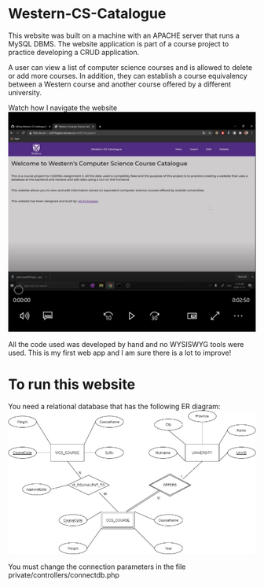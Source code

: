 # Western-CS-Catalogue

This website was built on a machine with an APACHE server that runs a MySQL DBMS. The website application is part of a course project to practice developing a CRUD application.

A user can view a list of computer science courses and is allowed to delete or add more courses. In addition, they can establish a course equivalency between a Western course and
another course offered by a different university. 

Watch how I navigate the website
[![Video Thumbnail](https://github.com/aalmusaw/Western-CS-Catalogue/blob/master/READ_ME_contents/vidthumbnail.jpg?raw=true)](https://youtu.be/u6UOpkinUDY)


All the code used was developed by hand and no WYSISWYG tools were used.
This is my first web app and I am sure there is a lot to improve!

# To run this website

You need a relational database that has the following ER diagram:
![ER](https://github.com/aalmusaw/Western-CS-Catalogue/blob/master/READ_ME_contents/ER.jpg?raw=true`)

You must change the connection parameters in the file private/controllers/connectdb.php

